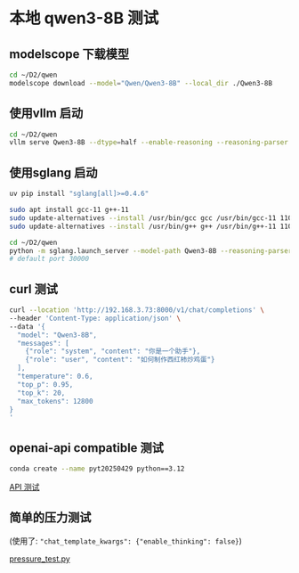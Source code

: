 # 本地 qwen3-8B 测试

## modelscope 下载模型

```sh
cd ~/D2/qwen
modelscope download --model="Qwen/Qwen3-8B" --local_dir ./Qwen3-8B
```

## 使用vllm 启动

```sh
cd ~/D2/qwen
vllm serve Qwen3-8B --dtype=half --enable-reasoning --reasoning-parser deepseek_r1 --max_model_len=15840 --gpu_memory_utilization=0.91
```

## 使用sglang 启动

```sh
uv pip install "sglang[all]>=0.4.6"
```

```sh
sudo apt install gcc-11 g++-11
sudo update-alternatives --install /usr/bin/gcc gcc /usr/bin/gcc-11 110
sudo update-alternatives --install /usr/bin/g++ g++ /usr/bin/g++-11 110
```

```sh
cd ~/D2/qwen
python -m sglang.launch_server --model-path Qwen3-8B --reasoning-parser qwen3 --host 0.0.0.0
# default port 30000
```

## curl 测试

```sh
curl --location 'http://192.168.3.73:8000/v1/chat/completions' \
--header 'Content-Type: application/json' \
--data '{
  "model": "Qwen3-8B",
  "messages": [
    {"role": "system", "content": "你是一个助手"},
    {"role": "user", "content": "如何制作西红柿炒鸡蛋"}
  ],
  "temperature": 0.6,
  "top_p": 0.95,
  "top_k": 20,
  "max_tokens": 12800
}
'
```

## openai-api compatible 测试

```sh
conda create --name pyt20250429 python==3.12
```

[API 测试](API_README.md)

## 简单的压力测试

(使用了: `"chat_template_kwargs": {"enable_thinking": false}`)

[pressure_test.py](pressure_test.py)
